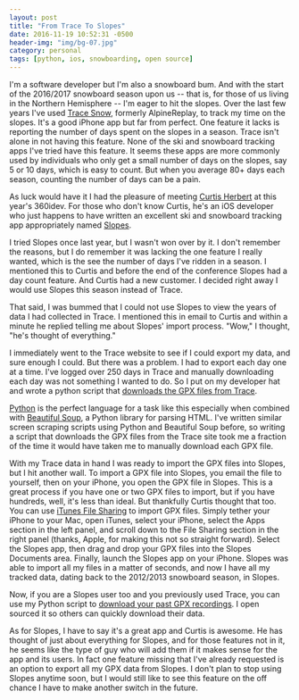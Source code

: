 ```yaml
---
layout: post
title: "From Trace To Slopes"
date: 2016-11-19 10:52:31 -0500
header-img: "img/bg-07.jpg"
category: personal
tags: [python, ios, snowboarding, open source]
---
```

I'm a software developer but I'm also a snowboard bum. And with the start of the 2016/2017 snowboard season upon us -- that is, for those of us living in the Northern Hemisphere -- I'm eager to hit the slopes. Over the last few years I've used [Trace Snow][1], formerly AlpineReplay, to track my time on the slopes. It's a good iPhone app but far from perfect. One feature it lacks is reporting the number of days spent on the slopes in a season. Trace isn't alone in not having this feature. None of the ski and snowboard tracking apps I've tried have this feature. It seems these apps are more commonly used by individuals who only get a small number of days on the slopes, say 5 or 10 days, which is easy to count. But when you average 80+ days each season, counting the number of days can be a pain.

As luck would have it I had the pleasure of meeting [Curtis Herbert][2] at this year's 360idev. For those who don't know Curtis, he's an iOS developer who just happens to have written an excellent ski and snowboard tracking app appropriately named [Slopes][3]. 

I tried Slopes once last year, but I wasn't won over by it. I don't remember the reasons, but I do remember it was lacking the one feature I really wanted, which is the see the number of days I've ridden in a season. I mentioned this to Curtis and before the end of the conference Slopes had a day count feature. And Curtis had a new customer. I decided right away I would use Slopes this season instead of Trace.

That said, I was bummed that I could not use Slopes to view the years of data I had collected in Trace. I mentioned this in email to Curtis and within a minute he replied telling me about Slopes' import process. "Wow," I thought, "he's thought of everything."

I immediately went to the Trace website to see if I could export my data, and sure enough I could. But there was a problem. I had to export each day one at a time. I've logged over 250 days in Trace and manually downloading each day was not something I wanted to do. So I put on my developer hat and wrote a python script that [downloads the GPX files from Trace][7].

[Python][4] is the perfect language for a task like this especially when combined with [Beautiful Soup][5], a Python library for parsing HTML. I've written similar screen scraping scripts using Python and Beautiful Soup before, so writing a script that downloads the GPX files from the Trace site took me a fraction of the time it would have taken me to manually download each GPX file.

With my Trace data in hand I was ready to import the GPX files into Slopes, but I hit another wall. To import a GPX file into Slopes, you email the file to yourself, then on your iPhone, you open the GPX file in Slopes. This is a great process if you have one or two GPX files to import, but if you have hundreds, well, it's less than ideal. But thankfully Curtis thought that too. You can use [iTunes File Sharing][6] to import GPX files. Simply tether your iPhone to your Mac, open iTunes, select your iPhone, select the Apps section in the left panel, and scroll down to the File Sharing section in the right panel (thanks, Apple, for making this not so straight forward). Select the Slopes app, then drag and drop your GPX files into the Slopes Documents area. Finally, launch the Slopes app on your iPhone. Slopes was able to import all my files in a matter of seconds, and now I have all my tracked data, dating back to the 2012/2013 snowboard season, in Slopes.

Now, if you are a Slopes user too and you previously used Trace, you can use my Python script to [download your past GPX recordings][7]. I open sourced it so others can quickly download their data.

As for Slopes, I have to say it's a great app and Curtis is awesome. He has thought of just about everything for Slopes, and for those features not in it, he seems like the type of guy who will add them if it makes sense for the app and its users. In fact one feature missing that I've already requested is an option to export all my GPX data from Slopes. I don't plan to stop using Slopes anytime soon, but I would still like to see this feature on the off chance I have to make another switch in the future.

[1]: http://www.traceup.com/trace-for-snow
[2]: https://curtisherbert.com
[3]: https://getslopes.com
[4]: https://www.python.org
[5]: https://www.crummy.com/software/BeautifulSoup/
[6]: https://support.apple.com/en-us/HT201301
[7]: https://github.com/kirbyt/trace-export
